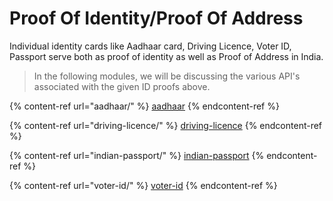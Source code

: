 # Proof Of Identity/Proof Of Address

Individual identity cards like Aadhaar card, Driving Licence, Voter ID, Passport serve both as proof of identity as well as Proof of Address in India.&#x20;

> In the following modules, we will be discussing the various API's associated with the given ID proofs above.

{% content-ref url="aadhaar/" %}
[aadhaar](aadhaar/)
{% endcontent-ref %}

{% content-ref url="driving-licence/" %}
[driving-licence](driving-licence/)
{% endcontent-ref %}

{% content-ref url="indian-passport/" %}
[indian-passport](indian-passport/)
{% endcontent-ref %}

{% content-ref url="voter-id/" %}
[voter-id](voter-id/)
{% endcontent-ref %}



